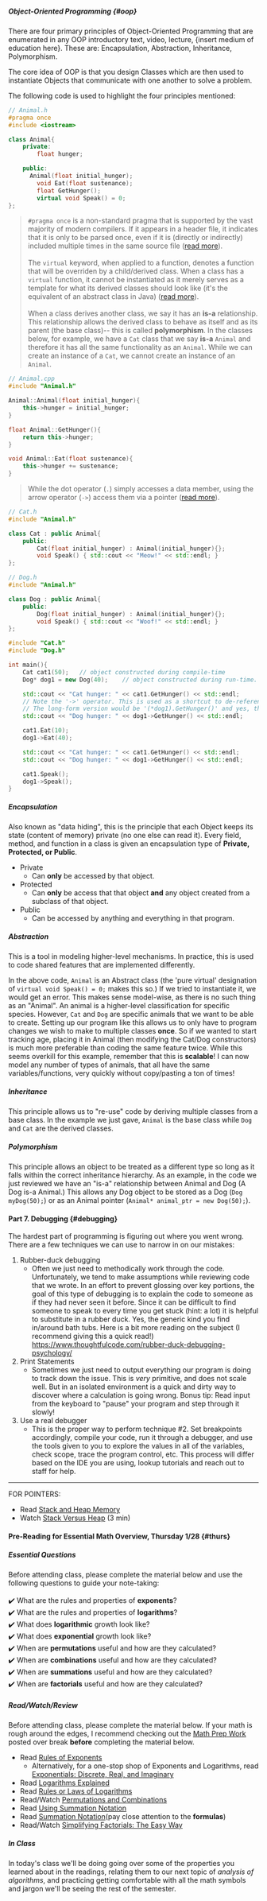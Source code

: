 ##### Object-Oriented Programming {#oop}

There are four primary principles of Object-Oriented Programming that are enumerated in any OOP introductory text, video, lecture, {insert medium of education here}. These are: Encapsulation, Abstraction, Inheritance, Polymorphism.

The core idea of OOP is that you design Classes which are then used to instantiate Objects that communicate with one another to solve a problem.

The following code is used to highlight the four principles mentioned:

```c++
// Animal.h
#pragma once
#include <iostream>

class Animal{
    private:
    	float hunger;

    public:
      Animal(float initial_hunger);
    	void Eat(float sustenance);
    	float GetHunger();
    	virtual void Speak() = 0;
};
```

> `#pragma once` is a non-standard pragma that is supported by the vast majority of modern compilers. If it appears in a header file, it indicates that it is only to be parsed once, even if it is (directly or indirectly) included multiple times in the same source file ([read more](https://en.cppreference.com/w/cpp/preprocessor/impl)).
<br><br>
The `virtual` keyword, when applied to a function, denotes a function that will be overriden by a child/derived class. When a class has a `virtual` function, it cannot be instantiated as it merely serves as a template for what its derived classes should look like (it's the equivalent of an abstract class in Java) ([read more](https://www.geeksforgeeks.org/virtual-function-cpp/)). 
<br><br>
When a class derives another class, we say it has an **is-a** relationship. This relationship allows the derived class to behave as itself and as its parent (the base class)-- this is called **polymorphism**. In the classes below, for example, we have a `Cat` class that we say **is-a** `Animal` and therefore it has all the same functionality as an `Animal`. While we can create an instance of a `Cat`, we cannot create an instance of an `Animal`.

```c++
// Animal.cpp
#include "Animal.h"

Animal::Animal(float initial_hunger){
    this->hunger = initial_hunger;
}

float Animal::GetHunger(){
    return this->hunger;
}

void Animal::Eat(float sustenance){
    this->hunger += sustenance;
}


```

> While the dot operator (`.`) simply accesses a data member, using the arrow operator (`->`) access them via a pointer ([read more](https://www.tutorialspoint.com/cplusplus/cpp_member_operators.htm)).

```c++
// Cat.h
#include "Animal.h"

class Cat : public Animal{
    public:
        Cat(float initial_hunger) : Animal(initial_hunger){};
        void Speak() { std::cout << "Meow!" << std::endl; }
};
```

```c++
// Dog.h
#include "Animal.h"

class Dog : public Animal{
    public:
        Dog(float initial_hunger) : Animal(initial_hunger){};
        void Speak() { std::cout << "Woof!" << std::endl; }
};
```

```c++
#include "Cat.h"
#include "Dog.h"

int main(){
    Cat cat1(50);	// object constructed during compile-time
    Dog* dog1 = new Dog(40);	// object constructed during run-time. 'dog1' is a pointer.

    std::cout << "Cat hunger: " << cat1.GetHunger() << std::endl;
    // Note the '->' operator. This is used as a shortcut to de-reference a pointer & access the object.
    // The long-form version would be '(*dog1).GetHunger()' and yes, that set of '()' is required.
    std::cout << "Dog hunger: " << dog1->GetHunger() << std::endl;

    cat1.Eat(10);
    dog1->Eat(40);

    std::cout << "Cat hunger: " << cat1.GetHunger() << std::endl;
    std::cout << "Dog hunger: " << dog1->GetHunger() << std::endl;

    cat1.Speak();
    dog1->Speak();
}
```

##### Encapsulation

Also known as "data hiding", this is the principle that each Object keeps its state (content of memory) private (no one else can read it). Every field, method, and function in a class is given an encapsulation type of **Private, Protected, or Public**.

- Private
  - Can **only** be accessed by that object.
- Protected
  - Can **only** be access that that object **and** any object created from a subclass of that object.
- Public
  - Can be accessed by anything and everything in that program.

##### Abstraction

This is a tool in modeling higher-level mechanisms. In practice, this is used to code shared features that are implemented differently. 

In the above code, `Animal` is an Abstract class (the 'pure virtual' designation of `virtual void Speak() = 0;` makes this so.) If we tried to instantiate it, we would get an error. This makes sense model-wise, as there is no such thing as an "Animal". An animal is a higher-level classification for specific species. However, `Cat` and `Dog` are specific animals that we want to be able to create. Setting up our program like this allows us to only have to program changes we wish to make to multiple classes **once**. So if we wanted to start tracking age, placing it in Animal (then modifying the Cat/Dog constructors) is much more preferable than coding the same feature twice. While this seems overkill for this example, remember that this is **scalable**! I can now model any number of types of animals, that all have the same variables/functions, very quickly without copy/pasting a ton of times!

##### Inheritance

This principle allows us to "re-use" code by deriving multiple classes from a base class. In the example we just gave, `Animal` is the base class while `Dog` and `Cat` are the derived classes.

##### Polymorphism

This principle allows an object to be treated as a different type so long as it falls within the correct inheritance hierarchy. As an example, in the code we just reviewed we have an "is-a" relationship between Animal and Dog (A Dog is-a Animal.) This allows any Dog object to be stored as a Dog (`Dog myDog(50);`) or as an Animal pointer (`Animal* animal_ptr = new Dog(50);`).

#### Part 7.  Debugging {#debugging}

The hardest part of programming is figuring out where you went wrong. There are a few techniques we can use to narrow in on our mistakes:

1. Rubber-duck debugging
   - Often we just need to methodically work through the code. Unfortunately, we tend to make assumptions while reviewing code that we wrote. In an effort to prevent glossing over key portions, the goal of this type of debugging is to explain the code to someone as if they had never seen it before. Since it can be difficult to find someone to speak to every time you get stuck (hint: a lot) it is helpful to substitute in a rubber duck. Yes, the generic kind you find in/around bath tubs. Here is a bit more reading on the subject (I recommend giving this a quick read!) https://www.thoughtfulcode.com/rubber-duck-debugging-psychology/
2. Print Statements
   - Sometimes we just need to output everything our program is doing to track down the issue. This is *very* primitive, and does not scale well. But in an isolated environment is a quick and dirty way to discover where a calculation is going wrong. Bonus tip: Read input from the keyboard to "pause" your program and step through it slowly!
3. Use a real debugger
   - This is the proper way to perform technique #2. Set breakpoints accordingly, compile your code, run it through a debugger, and use the tools given to you to explore the values in all of the variables, check scope, trace the program control, etc. This process will differ based on the IDE you are using, lookup tutorials and reach out to staff for help.

------------------------

FOR POINTERS: 

- Read [Stack and Heap Memory](https://courses.engr.illinois.edu/cs225/fa2020/resources/stack-heap/)
- Watch [Stack Versus Heap](https://www.youtube.com/watch?v=IX3fDYz0WyM) (3 min)

#### Pre-Reading for Essential Math Overview, Thursday 1/28 {#thurs}

##### Essential Questions
Before attending class, please complete the material below and use the following questions to guide your note-taking:  
<br>
✔️ What are the rules and properties of **exponents**?  
✔️ What are the rules and properties of **logarithms**?  
✔️ What does **logarithmic** growth look like?  
✔️ What does **exponential** growth look like?  
✔️ When are **permutations** useful and how are they calculated?  
✔️ When are **combinations** useful and how are they calculated?  
✔️ When are **summations** useful and how are they calculated?  
✔️ When are **factorials** useful and how are they calculated?

##### Read/Watch/Review
Before attending class, please complete the material below. If your math is rough around the edges, I recommend checking out the [Math Prep Work](/sm21/prep#math) posted over break **before** completing the material below.
- Read [Rules of Exponents](https://www.chilimath.com/lessons/intermediate-algebra/rules-of-exponents/)
	- Alternatively, for a one-stop shop of Exponents and Logarithms, read [Exponentials: Discrete, Real, and Imaginary](https://sites.google.com/site/butwhymath/algebra/eponentials-discrete-real-and-imaginary)
- Read [Logarithms Explained](https://www.chilimath.com/lessons/advanced-algebra/logarithms-explained/)
- Read [Rules or Laws of Logarithms](https://www.chilimath.com/lessons/advanced-algebra/logarithm-rules/)
- Read/Watch [Permutations and Combinations](https://www.mathplanet.com/education/algebra-2/discrete-mathematics-and-probability/permutations-and-combinations)
- Read [Using Summation Notation](https://courses.lumenlearning.com/ivytech-collegealgebra/chapter/using-summation-notation/)
- Read [Summation Notation](https://tutorial.math.lamar.edu/Classes/CalcI/SummationNotation.aspx)(pay close attention to the **formulas**)
- Read/Watch [Simplifying Factorials: The Easy Way](https://medium.com/i-math/simplifying-factorials-the-easy-way-61c221c21b57)

##### In Class
In today's class we'll be doing going over some of the properties you learned about in the readings, relating them to our next topic of *analysis of algorithms*, and practicing getting comfortable with all the math symbols and jargon we'll be seeing the rest of the semester.